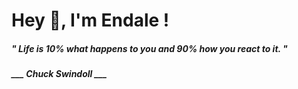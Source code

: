 <h1 title="head"> Hey 👋, I'm Endale !</h1>

**<h5><i>" Life is 10% what happens to you and 90% how you react to it. "</i></h5>**

*<b>___ Chuck Swindoll ___</b>*
